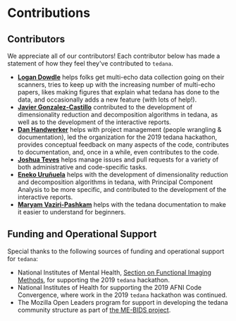 # Contributions

## Contributors
We appreciate all of our contributors!
Each contributor below has made a statement of how they feel they've contributed to `tedana`.
- [**Logan Dowdle**][logan-dowdle] helps folks get multi-echo data collection going on their scanners, tries to keep up with the increasing number of multi-echo papers, likes making figures that explain what tedana has done to the data, and occasionally adds a new feature (with lots of help!).
- [**Javier Gonzalez-Castillo**][javier-gonzalez-castillo] contributed to the development of dimensionality reduction and decomposition algorithms in tedana, as well as to the development of the interactive reports.
- [**Dan Handwerker**][dan-handwerker] helps with project management (people wrangling & documentation), led the organization for the 2019 tedana hackathon, provides conceptual feedback on many aspects of the code, contributes to documentation, and, once in a while, even contributes to the code.
- [**Joshua Teves**][joshua-teves] helps manage issues and pull requests for a variety of both administrative and code-specific tasks.
- [**Eneko Uruñuela**][eneko-urunuela] helps with the development of dimensionality reduction and decomposition algorithms in tedana, with Principal Component Analysis to be more specific, and contributed to the development of the interactive reports. 
- [**Maryam Vaziri-Pashkam**][maryam-vaziri-pashkam] helps with the tedana documentation to make it easier to understand for beginners.

## Funding and Operational Support
Special thanks to the following sources of funding and operational support
for `tedana`:
- National Institutes of Mental Health, [Section on Functional Imaging Methods][sfim], for supporting the 2019 `tedana` hackathon.
- National Institutes of Health for supporting the 2019 AFNI Code Convergence, where work in the 2019 `tedana` hackathon was continued.
- The Mozilla Open Leaders program for support in developing the tedana community structure as part of [the ME-BIDS project](https://medium.com/read-write-participate/brain-imaging-in-the-open-aac7c17bcf69).

[logan-dowdle]: <https://github.com/dowdlelt>
[javier-gonzalez-castillo]: <https://github.com/javiergcas>
[dan-handwerker]: <https://github.com/handwerkerd>
[joshua-teves]: <https://github.com/jbteves>
[eneko-urunuela]: <https://github.com/eurunuela>
[maryam-vaziri-pashkam]: <http://maryam-vaziri.com/>
[sfim]: <https://fim.nimh.nih.gov>
